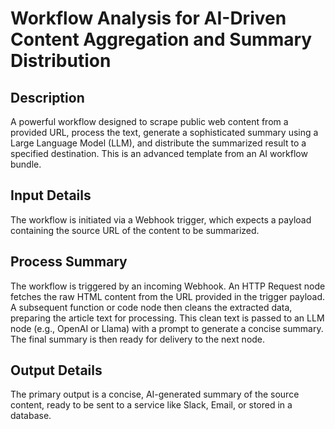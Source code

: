 # Workflow Analysis for AI-Driven Content Aggregation and Summary Distribution

## Description
A powerful workflow designed to scrape public web content from a provided URL, process the text, generate a sophisticated summary using a Large Language Model (LLM), and distribute the summarized result to a specified destination. This is an advanced template from an AI workflow bundle.

## Input Details
The workflow is initiated via a Webhook trigger, which expects a payload containing the source URL of the content to be summarized.

## Process Summary
The workflow is triggered by an incoming Webhook. An HTTP Request node fetches the raw HTML content from the URL provided in the trigger payload. A subsequent function or code node then cleans the extracted data, preparing the article text for processing. This clean text is passed to an LLM node (e.g., OpenAI or Llama) with a prompt to generate a concise summary. The final summary is then ready for delivery to the next node.

## Output Details
The primary output is a concise, AI-generated summary of the source content, ready to be sent to a service like Slack, Email, or stored in a database.
